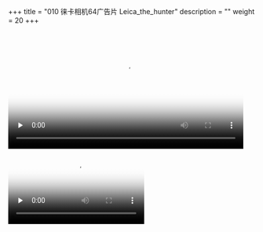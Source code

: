 +++
title = "010 徕卡相机64广告片 Leica_the_hunter"
description = ""
weight = 20
+++

<video width="95%" preload="none" 
poster="leica_the_hunter_disrgibw3bg.mp4.jpg"
controls>
<source src="leica_the_hunter_disrgibw3bg.mp4"
type="video/mp4">
Your browser does not support the video tag.  Leica_the_hunter Large
</video> 

<video width="55%" preload="none" 
poster="leica_the_hunter_disrgibw3bg.mp4.jpg"
controls>
<source src="leica_the_hunter_disrgibw3bg.mp4.5s.mp4"
type="video/mp4">
Your browser does not support the video tag.  Leica_the_hunter Small
</video> 
